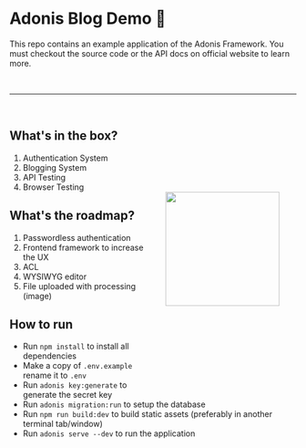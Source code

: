 # Adonis Blog Demo :triangular_ruler:

This repo contains an example application of the Adonis Framework. You must checkout the source code or the API docs on official website to learn more.

<br />
<hr />
<br />

<img src="http://res.cloudinary.com/adonisjs/image/upload/q_100/v1497112678/adonis-purple_pzkmzt.svg" width="200px" align="right" hspace="30px" vspace="140px">

## What's in the box?

1. Authentication System
2. Blogging System
3. API Testing
4. Browser Testing

## What's the roadmap?

1. Passwordless authentication
2. Frontend framework to increase the UX
3. ACL
4. WYSIWYG editor
5. File uploaded with processing (image)


## How to run

- Run `npm install` to install all dependencies
- Make a copy of `.env.example` rename it to `.env`
- Run `adonis key:generate` to generate the secret key
- Run `adonis migration:run` to setup the database
- Run `npm run build:dev` to build static assets (preferably in another terminal tab/window)
- Run `adonis serve --dev` to run the application
